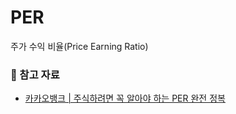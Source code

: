 # PER
주가 수익 비율(Price Earning Ratio)

### 📎 참고 자료
- [카카오뱅크 | 주식하려면 꼭 알아야 하는 PER 완전 정복](https://www.kakaobank.com/bank-story/458)
